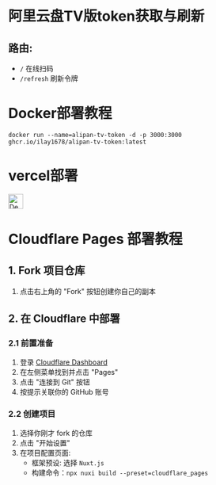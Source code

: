 # 阿里云盘TV版token获取与刷新

## 路由:

- `/` 在线扫码
- `/refresh` 刷新令牌



# Docker部署教程
```
docker run --name=alipan-tv-token -d -p 3000:3000 ghcr.io/ilay1678/alipan-tv-token:latest 
```

# vercel部署
[<img src="https://vercel.com/button" alt="Deploy on vercel" height="30">](https://vercel.com/new/clone?repository-url=https%3A%2F%2Fgithub.com%2FiLay1678%2Falipan-tv-token&&project-name=alipan-tv-token&repository-name=alipan-tv-token)

# Cloudflare Pages 部署教程

## 1. Fork 项目仓库

1. 点击右上角的 "Fork" 按钮创建你自己的副本

## 2. 在 Cloudflare 中部署

### 2.1 前置准备
1. 登录 [Cloudflare Dashboard](https://dash.cloudflare.com)
2. 在左侧菜单找到并点击 "Pages"
3. 点击 "连接到 Git" 按钮
4. 按提示关联你的 GitHub 账号

### 2.2 创建项目
1. 选择你刚才 fork 的仓库
2. 点击 "开始设置"
3. 在项目配置页面:
   - 框架预设: 选择 `Nuxt.js`
   - 构建命令：`npx nuxi build --preset=cloudflare_pages`
